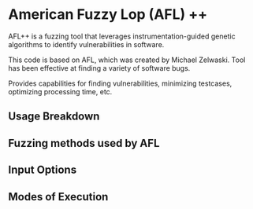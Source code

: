 # American Fuzzy Lop (AFL) ++

AFL++ is a fuzzing tool that leverages instrumentation-guided genetic algorithms to identify vulnerabilities in software.

This code is based on AFL, which was created by Michael Zelwaski. Tool has been effective at finding a variety of software bugs.

Provides capabilities for finding vulnerabilities, minimizing testcases, optimizing processing time, etc.


## Usage Breakdown



## Fuzzing methods used by AFL



## Input Options



## Modes of Execution

